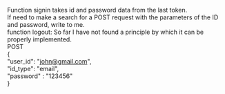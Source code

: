 Function signin takes id and password data from the last token.<br>
If need to make a search for a POST request with the parameters of the ID and password, write to me.<br>
function logout: So far I have not found a principle by which it can be properly implemented.<br>
POST<br>
{<br>
    "user_id": "john@gmail.com",<br>
    "id_type": "email",<br>
    "password" : "123456"<br>
}<br>
